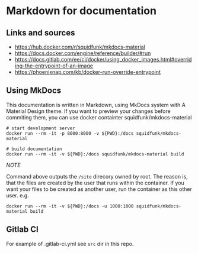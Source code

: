 # Markdown for documentation

## Links and sources
- https://hub.docker.com/r/squidfunk/mkdocs-material
- https://docs.docker.com/engine/reference/builder/#run
- https://docs.gitlab.com/ee/ci/docker/using_docker_images.html#overriding-the-entrypoint-of-an-image
- https://phoenixnap.com/kb/docker-run-override-entrypoint
## Using MkDocs

This documentation is written in Markdown, using MkDocs system with A Material Design theme. 
If you want to preview your changes before commiting them, you can use docker containter squidfunk/mkdocs-material 
``` 
# start development server 
docker run --rm -it -p 8000:8000 -v ${PWD}:/docs squidfunk/mkdocs-material 

# build documentation 
docker run --rm -it -v ${PWD}:/docs squidfunk/mkdocs-material build 
``` 

*NOTE* 

Command above outputs the `/site` direcory owned by root. The reason is, that the files are created by the user that runs within the container. If you want your files to be created as another user, run the container as this other user. e.g. 
``` 
docker run --rm -it -v ${PWD}:/docs -u 1000:1000 squidfunk/mkdocs-material build 
```

## Gitlab CI

For example of .gitlab-ci.yml see `src` dir in this repo. 
